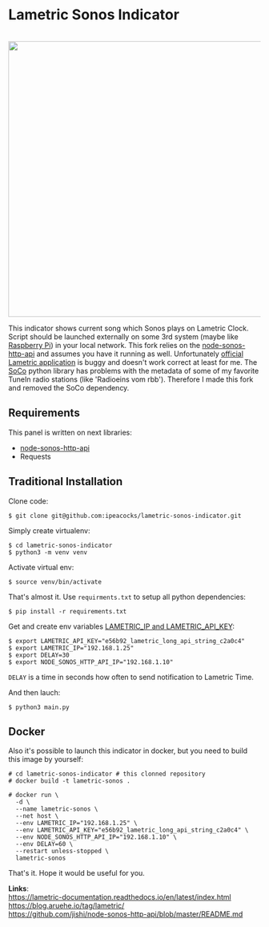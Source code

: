 # Lametric Sonos Indicator

<p align="center">
  <img width="550" src="image.gif" />
</p>

This indicator shows current song which Sonos plays on Lametric Clock. Script should be launched externally on some 3rd system (maybe like [Raspberry Pi](https://www.raspberrypi.org/)) in your local network. This fork relies on the [node-sonos-http-api](https://github.com/jishi/node-sonos-http-api) and assumes you have it running as well. Unfortunately [official Lametric application](https://apps.lametric.com/apps/display_for_sonos/4961) is buggy and doesn't work correct at least for me. The [SoCo](https://github.com/SoCo/SoCo) python library has problems with the metadata of some of my favorite TuneIn radio stations (like 'Radioeins vom rbb'). Therefore I made this fork and removed the SoCo dependency.

## Requirements

This panel is written on next libraries:

* [node-sonos-http-api](https://github.com/jishi/node-sonos-http-api)
* Requests

## Traditional Installation

Clone code:
```
$ git clone git@github.com:ipeacocks/lametric-sonos-indicator.git
```
Simply create virtualenv:
```
$ cd lametric-sonos-indicator
$ python3 -m venv venv
```
Activate virtual env:
```
$ source venv/bin/activate
```
That's almost it. Use `requirments.txt` to setup all python dependencies:
```
$ pip install -r requirements.txt
```
Get and create env variables [LAMETRIC_IP and LAMETRIC_API_KEY](https://lametric-documentation.readthedocs.io/en/latest/guides/first-steps/first-local-notification.html#find-api-key):
```
$ export LAMETRIC_API_KEY="e56b92_lametric_long_api_string_c2a0c4"
$ export LAMETRIC_IP="192.168.1.25"
$ export DELAY=30
$ export NODE_SONOS_HTTP_API_IP="192.168.1.10"
```
`DELAY` is a time in seconds how often to send notification to Lametric Time.

And then lauch:
```
$ python3 main.py
```

## Docker

Also it's possible to launch this indicator in docker, but you need to build this image by yourself:
```
# cd lametric-sonos-indicator # this clonned repository
# docker build -t lametric-sonos .

# docker run \
  -d \
  --name lametric-sonos \
  --net host \
  --env LAMETRIC_IP="192.168.1.25" \
  --env LAMETRIC_API_KEY="e56b92_lametric_long_api_string_c2a0c4" \
  --env NODE_SONOS_HTTP_API_IP="192.168.1.10" \
  --env DELAY=60 \
  --restart unless-stopped \
  lametric-sonos
```

That's it. Hope it would be useful for you.

**Links**: \
https://lametric-documentation.readthedocs.io/en/latest/index.html \
https://blog.aruehe.io/tag/lametric/ \
https://github.com/jishi/node-sonos-http-api/blob/master/README.md
